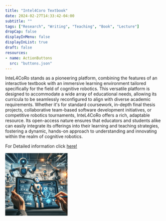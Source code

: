 ```yaml
---
title: "Intel4Coro Textbook"
date: 2024-02-27T14:33:42-04:00
subtitle: ""
tags: ["Research", "Writing", "Teaching", "Book", "Lecture"]
dropCap: false
displayInMenu: false
displayInList: true
draft: false
resources:
- name: ActionButtons
  src: "buttons.json"
---
```


InteL4CoRo stands as a pioneering platform, combining the features of an interactive textbook with an immersive learning environment tailored specifically for the field of cognitive robotics. This versatile platform is designed to accommodate a wide array of educational needs, allowing its curricula to be seamlessly reconfigured to align with diverse academic requirements. Whether it's for standard coursework, in-depth final thesis projects, collaborative team-based software development initiatives, or competitive robotics tournaments, InteL4CoRo offers a rich, adaptable resource. Its open-access nature ensures that educators and students alike can easily integrate
its offerings into their learning and teaching strategies, fostering a dynamic, hands-on approach to understanding and innovating within the realm of cognitive robotics.

For Detailed information click 
<a href="https://iris.informatik.uni-bremen.de/textbook/content/0_Abstract.html">here!</a> 

<!--more-->


<img src="textbook.png" width="200" alt=""/><br>
